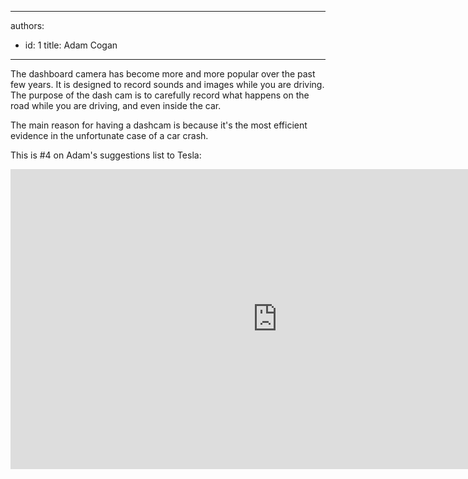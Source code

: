 

---
authors:
  - id: 1
    title: Adam Cogan
---




<span class='intro'> <p>The&#160;dashboard camera has become more and more popular over the past few years. It is designed to record sounds and images while you are driving. The purpose of the dash cam is to carefully record what happens on the road while you are driving,&#160;and even&#160;inside the car.<br></p> </span>

<p>The main reason for having a dashcam is because it's the most efficient evidence in the unfortunate case of a car crash.&#160; <br></p><p>​This is #4 on Adam's suggestions list to Tesla&#58;<br></p><div class="ms-rtestate-read ms-rte-embedcode ms-rte-embedil ms-rtestate-notify"><iframe width="853" height="480" src="https&#58;//www.youtube.com/embed/7Vw5ClyeSrc?rel=0" frameborder="0"></iframe>&#160;</div><p><br></p>


